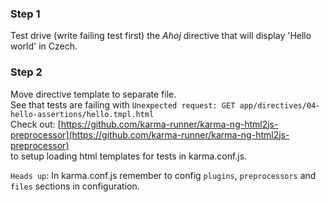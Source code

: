 
### Step 1
Test drive (write failing test first) the *Ahoj* directive that will display 'Hello world'
 in Czech.  

### Step 2
Move directive template to separate file.  
See that tests are failing with
 `Unexpected request: GET app/directives/04-hello-assertions/hello.tmpl.html`  
Check out: [https://github.com/karma-runner/karma-ng-html2js-preprocessor](https://github.com/karma-runner/karma-ng-html2js-preprocessor)    
to setup loading html templates for tests in karma.conf.js. 
 
`Heads up`: In karma.conf.js remember to config `plugins`, `preprocessors`
 and `files` sections in configuration.  
 
